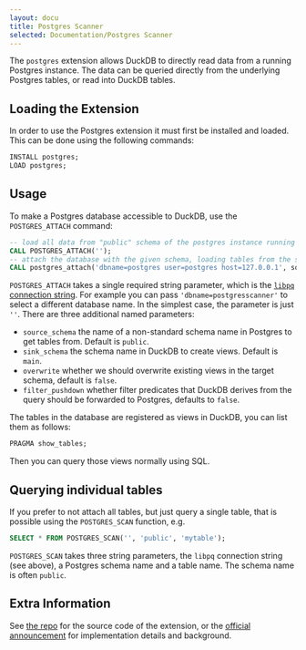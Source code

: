 ```yaml
---
layout: docu
title: Postgres Scanner
selected: Documentation/Postgres Scanner
---
```


The `postgres` extension allows DuckDB to directly read data from a running Postgres instance. The data can be queried directly from the underlying Postgres tables, or read into DuckDB tables.

## Loading the Extension

In order to use the Postgres extension it must first be installed and loaded. This can be done using the following commands:

```sql
INSTALL postgres;
LOAD postgres;
```

## Usage

To make a Postgres database accessible to DuckDB, use the `POSTGRES_ATTACH` command:

```SQL
-- load all data from "public" schema of the postgres instance running on localhost into the schema "main"  
CALL POSTGRES_ATTACH('');
-- attach the database with the given schema, loading tables from the source schema "public" into the target schema "abc"
CALL postgres_attach('dbname=postgres user=postgres host=127.0.0.1', source_schema='public', sink_schema='abc');
```

`POSTGRES_ATTACH` takes a single required string parameter, which is the [`libpq` connection string](https://www.postgresql.org/docs/current/libpq-connect.html#LIBPQ-CONNSTRING). For example you can pass `'dbname=postgresscanner'` to select a different database name. In the simplest case, the parameter is just `''`. There are three additional named parameters:

* `source_schema` the name of a non-standard schema name in Postgres to get tables from. Default is `public`.
* `sink_schema` the schema name in DuckDB to create views. Default is `main`.
* `overwrite` whether we should overwrite existing views in the target schema, default is `false`.
* `filter_pushdown` whether filter predicates that DuckDB derives from the query should be forwarded to Postgres, defaults to `false`.


The tables in the database are registered as views in DuckDB, you can list them as follows:

```SQL
PRAGMA show_tables;
```

Then you can query those views normally using SQL.

## Querying individual tables
If you prefer to not attach all tables, but just query a single table, that is possible using the `POSTGRES_SCAN` function, e.g.

```SQL
SELECT * FROM POSTGRES_SCAN('', 'public', 'mytable');
```

`POSTGRES_SCAN` takes three string parameters, the `libpq` connection string (see above), a Postgres schema name and a table name. The schema name is often `public`.

## Extra Information
See [the repo](https://github.com/duckdb/postgresscanner) for the source code of the extension, or the [official announcement](/2022/09/30/postgres-scanner) for implementation details and background.

